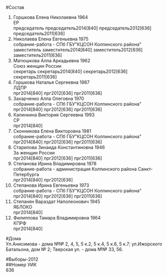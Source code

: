 #Состав  
1. Горшкова Елена Николаевна 1964  
    ЕР  
    председатель председатель2014[840] председатель2012[636] председатель2011[636]  
2. Николаева Елена Евгеньевна 1975  
    собрание-работа - СПб ГБУ"КЦСОН Колпинского района"  
    заместитель заместитель2014[840] заместитель2012[636] заместитель2011[636]  
3. Матюшкова Алла Аркадьевна 1962  
    Союз женщин России  
    секретарь секретарь2014[840] секретарь2012[636] секретарь2011[636]  
4. Горшкова Наталья Сергеевна 1987  
    ЛДПР  
    прг2014[840] прг2012[636] прг2011[636]  
5. Захарченко Алла Олеговна 1970  
    собрание-работа - СПб ГБУ"КЦСОН Колпинского района"  
    прг2014[840] прг2012[636] прг2011[636]  
6. Калинкина Виктория Сергеевна 1993  
    СР  
    прг2014[840]  
7. Сконникова Елена Викторовна 1981  
    собрание-работа - СПб ГБУ"КЦСОН Колпинского района"  
    прг2014[840] прг2012[636] прг2011[636]  
8. Старилова Зинаида Константиновна 1946  
    За женщин России  
    прг2014[840] прг2012[636] прг2011[636]  
9. Степанова Ирина Владимировна 1978  
    собрание-работа - администрация Колпинского района Санкт-Петербурга  
    прг2014[840] прг2012[636]  
10. Степанова Ирина Евгеньевна 1973  
    собрание-работа - СПб ГБУ"КЦСОН Колпинского района"  
    прг2014[840] прг2012[636] прг2011[636]  
11. Степанян Вараздат Наполеонович 1945  
    ЯБЛОКО  
    прг2014[840]  
12. Филиппова Тамара Владимировна 1964  
    КПРФ  
    прг2014[840]  
  
#Дома  
Ул.Анисимова - дома №№ 2, 4, 5, 5 к.2, 5 к.4, 5 к.6, 5 к.7; ул.Ижорского Батальона, дом № 2; Тверская ул. - дома №№ 33, 56.  
  
#Выборы-2012  
##Номер УИК  
636  
